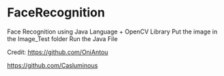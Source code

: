 # FaceRecognition
Face Recognition using Java Language + OpenCV Library
Put the image in the Image_Test folder
Run the Java File

Credit:
https://github.com/OniAntou

https://github.com/Casluminous
